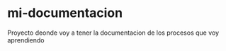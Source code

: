 # mi-documentacion
Proyecto deonde voy a tener la documentacion de los procesos que voy aprendiendo
